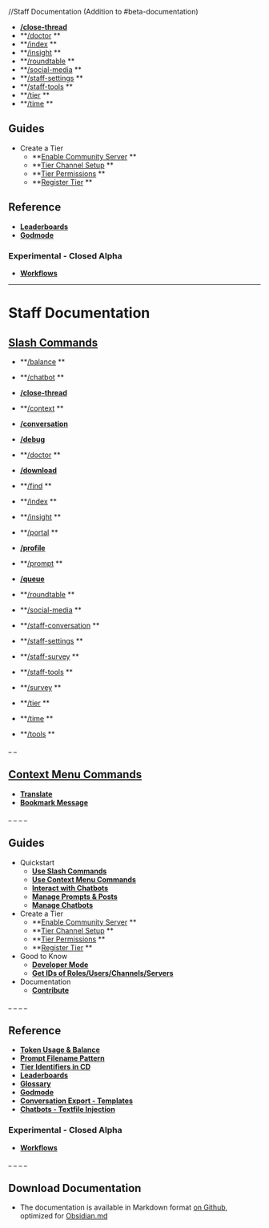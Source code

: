 //Staff Documentation (Addition to #beta-documentation)

- **[/close-thread](<https://discord.com/channels/1100933695986208849/1149296440288481352>)**
- **[/doctor](https://discord.com/channels/1100933695986208849/1128700322638991420) **
- **[/index](https://discord.com/channels/1100933695986208849/1140419285915795476) **
- **[/insight](https://discord.com/channels/1100933695986208849/1135372515804450878) **
- **[/roundtable](https://discord.com/channels/1100933695986208849/1136216952281505793) **
- **[/social-media](https://discord.com/channels/1100933695986208849/1128700831311597638) **
- **[/staff-settings](https://discord.com/channels/1100933695986208849/1140580334652624997) **
- **[/staff-tools](https://discord.com/channels/1100933695986208849/1140580601842376715) **
- **[/tier](https://discord.com/channels/1100933695986208849/1128700903050977350) **
- **[/time](https://discord.com/channels/1100933695986208849/1128701070315626537) **








## Guides
- Create a Tier
  - **[Enable Community Server](<https://discord.com/channels/1100933695986208849/1149285717944569927>) **
  - **[Tier Channel Setup](<https://discord.com/channels/1100933695986208849/1141451555674005579>) **
  - **[Tier Permissions](<https://discord.com/channels/1100933695986208849/1141462566044958894>) **
  - **[Register Tier](<https://discord.com/channels/1100933695986208849/1141487396928618567>) **






## Reference
- **[Leaderboards](<https://discord.com/channels/1100933695986208849/1163835834718507119>)**
- **[Godmode](<https://discord.com/channels/1100933695986208849/1141470321245954189>)**


### Experimental - Closed Alpha
- [**Workflows**](<https://discord.com/channels/1100933695986208849/1169068400304193568>)







---



# Staff Documentation

## [Slash Commands](https://discord.com/channels/1100933695986208849/1139918131737923614)
- **[/balance](https://discord.com/channels/1100933695986208849/1136860811189551195) **
- **[/chatbot](https://discord.com/channels/1100933695986208849/1136865050045452328) **
- **[/close-thread](<https://discord.com/channels/1100933695986208849/1149296440288481352>)**
- **[/context](https://discord.com/channels/1100933695986208849/1136860935991083079) **
- **[/conversation](<https://discord.com/channels/1100933695986208849/1164286329165717575>)**
- **[/debug](<https://discord.com/channels/1100933695986208849/1171403530649735169>)**
- **[/doctor](https://discord.com/channels/1100933695986208849/1128700322638991420) **
- **[/download](<https://discord.com/channels/1100933695986208849/1149342624931647608>)**
- **[/find](https://discord.com/channels/1100933695986208849/1136861683936141394) **
- **[/index](https://discord.com/channels/1100933695986208849/1140419285915795476) **
- **[/insight](https://discord.com/channels/1100933695986208849/1135372515804450878) **
- **[/portal](https://discord.com/channels/1100933695986208849/1128854588750053446) **
- **[/profile](<https://discord.com/channels/1100933695986208849/1153688751260840108>)**
- **[/prompt](https://discord.com/channels/1100933695986208849/1128854636632223816) **
- **[/queue](<https://discord.com/channels/1100933695986208849/1151210756411490385>)**
- **[/roundtable](https://discord.com/channels/1100933695986208849/1136216952281505793) **
- **[/social-media](https://discord.com/channels/1100933695986208849/1128700831311597638) **
- **[/staff-conversation](https://discord.com/channels/1100933695986208849/1143118625683804181) **
- **[/staff-settings](https://discord.com/channels/1100933695986208849/1140580334652624997) **
- **[/staff-survey](https://discord.com/channels/1100933695986208849/1143120309810114711) **
- **[/staff-tools](https://discord.com/channels/1100933695986208849/1140580601842376715) **

- **[/survey](https://discord.com/channels/1100933695986208849/1143120157342957610) **
- **[/tier](https://discord.com/channels/1100933695986208849/1128700903050977350) **
- **[/time](https://discord.com/channels/1100933695986208849/1128701070315626537) **
- **[/tools](https://discord.com/channels/1100933695986208849/1136861862546391130) **


_ _
## [Context Menu Commands](<https://discord.com/channels/1100933695986208849/1165481852358905888>)
- **[Translate](<https://discord.com/channels/1100933695986208849/1165482103316684950>)**
- **[Bookmark Message](<https://discord.com/channels/1100933695986208849/1171412052389146665>)**






_ _
_ _
## Guides
- Quickstart
  - **[Use Slash Commands](<https://discord.com/channels/1100933695986208849/1139918131737923614>)**
  - **[Use Context Menu Commands](<https://discord.com/channels/1100933695986208849/1165481852358905888>)**
  - **[Interact with Chatbots](<https://discord.com/channels/1100933695986208849/1136860797977505832>)**
  - **[Manage Prompts & Posts](<https://discord.com/channels/1100933695986208849/1128859307232985151/1128859323192324116>)**
  - **[Manage Chatbots](<https://discord.com/channels/1100933695986208849/1128859307232985151/1135045933319602186>)**
- Create a Tier
  - **[Enable Community Server](<https://discord.com/channels/1100933695986208849/1149285717944569927>) **
  - **[Tier Channel Setup](<https://discord.com/channels/1100933695986208849/1141451555674005579>) **
  - **[Tier Permissions](<https://discord.com/channels/1100933695986208849/1141462566044958894>) **
  - **[Register Tier](<https://discord.com/channels/1100933695986208849/1141487396928618567>) **
- Good to Know
  - **[Developer Mode](<https://discord.com/channels/1100933695986208849/1149283458905030696>)**
  - **[Get IDs of Roles/Users/Channels/Servers](<https://discord.com/channels/1100933695986208849/1149283993548759090>)**
- Documentation
  - **[Contribute](<https://discord.com/channels/1100933695986208849/1164373002897588244>)**




_ _
_ _
## Reference
- **[Token Usage & Balance](<https://discord.com/channels/1100933695986208849/1136860644021379173>)**
- **[Prompt Filename Pattern](<https://discord.com/channels/1100933695986208849/1128855362301337731>)**
- **[Tier Identifiers in CD](<https://discord.com/channels/1100933695986208849/1128855183917596703>)**
- **[Leaderboards](<https://discord.com/channels/1100933695986208849/1163835834718507119>)**
- **[Glossary](<https://discord.com/channels/1100933695986208849/1128854716340776992>)**
- **[Godmode](<https://discord.com/channels/1100933695986208849/1141470321245954189>)**
- **[Conversation Export - Templates](<https://discord.com/channels/1100933695986208849/1164336383679275088>)**
- **[Chatbots - Textfile Injection](<https://discord.com/channels/1100933695986208849/1164348298774200351>)**


### Experimental - Closed Alpha
- [**Workflows**](<https://discord.com/channels/1100933695986208849/1169068400304193568>)




_ _
_ _
## Download Documentation
- The documentation is available in Markdown format [on Github](<https://github.com/collaborative-dynamics-ai/proompter-documentation>), optimized for [Obsidian.md](<https://obsidian.md/>)